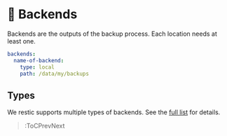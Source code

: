 # 💽 Backends

Backends are the outputs of the backup process. Each location needs at least one.

```yaml | .autorestic.yml
backends:
  name-of-backend:
    type: local
    path: /data/my/backups
```

## Types

We restic supports multiple types of backends. See the [full list](/backend/available) for details.

> :ToCPrevNext
